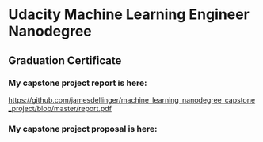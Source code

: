 # Udacity Machine Learning Engineer Nanodegree
## Graduation Certificate



### My capstone project report is here:

https://github.com/jamesdellinger/machine_learning_nanodegree_capstone_project/blob/master/report.pdf

### My capstone project proposal is here:

